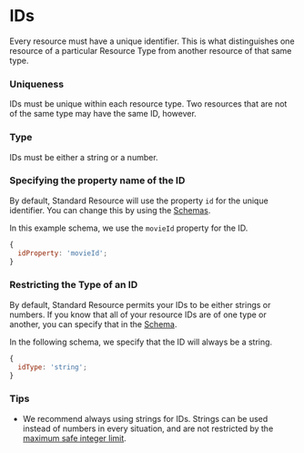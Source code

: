 # IDs

Every resource must have a unique identifier. This is what distinguishes one resource of
a particular Resource Type from another resource of that same
type.

### Uniqueness

IDs must be unique within each resource type. Two resources that are not of the same type
may have the same ID, however.

### Type

IDs must be either a string or a number.

### Specifying the property name of the ID

By default, Standard Resource will use the property `id` for the unique identifier. You can
change this by using the [Schemas](./schemas.md).

In this example schema, we use the `movieId` property for the ID.

```js
{
  idProperty: 'movieId';
}
```

### Restricting the Type of an ID

By default, Standard Resource permits your IDs to be either strings or numbers. If you know
that all of your resource IDs are of one type or another, you can specify that in the
[Schema](./schemas.md).

In the following schema, we specify that the ID will always be a string.

```js
{
  idType: 'string';
}
```

### Tips

* We recommend always using strings for IDs. Strings can be used instead of numbers in every
  situation, and are not restricted by the
  [maximum safe integer limit](https://developer.mozilla.org/en-US/docs/Web/JavaScript/Reference/Global_Objects/Number/MAX_SAFE_INTEGER).
